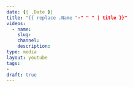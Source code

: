 ```yaml
---
date: {{ .Date }}
title: "{{ replace .Name "-" " " | title }}"
videos:
  - name:
    slug:
    channel:
    description:
type: media
layout: youtube
tags:
-
draft: true
---
```

